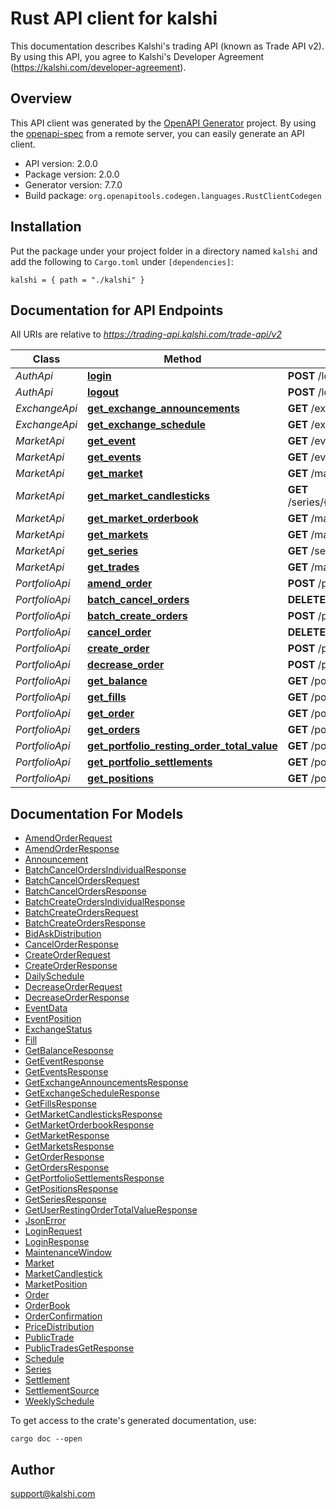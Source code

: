 # Rust API client for kalshi

This documentation describes Kalshi's trading API (known as Trade API v2).
By using this API, you agree to Kalshi's Developer Agreement (https://kalshi.com/developer-agreement).


## Overview

This API client was generated by the [OpenAPI Generator](https://openapi-generator.tech) project.  By using the [openapi-spec](https://openapis.org) from a remote server, you can easily generate an API client.

- API version: 2.0.0
- Package version: 2.0.0
- Generator version: 7.7.0
- Build package: `org.openapitools.codegen.languages.RustClientCodegen`

## Installation

Put the package under your project folder in a directory named `kalshi` and add the following to `Cargo.toml` under `[dependencies]`:

```
kalshi = { path = "./kalshi" }
```

## Documentation for API Endpoints

All URIs are relative to *https://trading-api.kalshi.com/trade-api/v2*

Class | Method | HTTP request | Description
------------ | ------------- | ------------- | -------------
*AuthApi* | [**login**](docs/AuthApi.md#login) | **POST** /login | Login
*AuthApi* | [**logout**](docs/AuthApi.md#logout) | **POST** /logout | Logout
*ExchangeApi* | [**get_exchange_announcements**](docs/ExchangeApi.md#get_exchange_announcements) | **GET** /exchange/status | GetExchangeAnnouncements
*ExchangeApi* | [**get_exchange_schedule**](docs/ExchangeApi.md#get_exchange_schedule) | **GET** /exchange/schedule | GetExchangeSchedule
*MarketApi* | [**get_event**](docs/MarketApi.md#get_event) | **GET** /events/{event_ticker} | GetEvent
*MarketApi* | [**get_events**](docs/MarketApi.md#get_events) | **GET** /events | GetEvents
*MarketApi* | [**get_market**](docs/MarketApi.md#get_market) | **GET** /markets/{ticker} | GetMarket
*MarketApi* | [**get_market_candlesticks**](docs/MarketApi.md#get_market_candlesticks) | **GET** /series/{series_ticker}/markets/{ticker}/candlesticks | GetMarketCandlesticks
*MarketApi* | [**get_market_orderbook**](docs/MarketApi.md#get_market_orderbook) | **GET** /markets/{ticker}/orderbook | GetMarketOrderbook
*MarketApi* | [**get_markets**](docs/MarketApi.md#get_markets) | **GET** /markets | GetMarkets
*MarketApi* | [**get_series**](docs/MarketApi.md#get_series) | **GET** /series/{series_ticker} | GetSeries
*MarketApi* | [**get_trades**](docs/MarketApi.md#get_trades) | **GET** /markets/trades | GetTrades
*PortfolioApi* | [**amend_order**](docs/PortfolioApi.md#amend_order) | **POST** /portfolio/orders/{order_id}/amend | AmendOrder
*PortfolioApi* | [**batch_cancel_orders**](docs/PortfolioApi.md#batch_cancel_orders) | **DELETE** /portfolio/orders/batched | BatchCancelOrders
*PortfolioApi* | [**batch_create_orders**](docs/PortfolioApi.md#batch_create_orders) | **POST** /portfolio/orders/batched | BatchCreateOrders
*PortfolioApi* | [**cancel_order**](docs/PortfolioApi.md#cancel_order) | **DELETE** /portfolio/orders/{order_id} | CancelOrder
*PortfolioApi* | [**create_order**](docs/PortfolioApi.md#create_order) | **POST** /portfolio/orders | CreateOrder
*PortfolioApi* | [**decrease_order**](docs/PortfolioApi.md#decrease_order) | **POST** /portfolio/orders/{order_id}/decrease | DecreaseOrder
*PortfolioApi* | [**get_balance**](docs/PortfolioApi.md#get_balance) | **GET** /portfolio/balance | GetBalance
*PortfolioApi* | [**get_fills**](docs/PortfolioApi.md#get_fills) | **GET** /portfolio/fills | GetFills
*PortfolioApi* | [**get_order**](docs/PortfolioApi.md#get_order) | **GET** /portfolio/orders/{order_id} | GetOrder
*PortfolioApi* | [**get_orders**](docs/PortfolioApi.md#get_orders) | **GET** /portfolio/orders | GetOrders
*PortfolioApi* | [**get_portfolio_resting_order_total_value**](docs/PortfolioApi.md#get_portfolio_resting_order_total_value) | **GET** /portfolio/summary/total_resting_order_value | GetPortfolioRestingOrderTotalValue
*PortfolioApi* | [**get_portfolio_settlements**](docs/PortfolioApi.md#get_portfolio_settlements) | **GET** /portfolio/settlements | GetPortfolioSettlements
*PortfolioApi* | [**get_positions**](docs/PortfolioApi.md#get_positions) | **GET** /portfolio/positions | GetPositions


## Documentation For Models

 - [AmendOrderRequest](docs/AmendOrderRequest.md)
 - [AmendOrderResponse](docs/AmendOrderResponse.md)
 - [Announcement](docs/Announcement.md)
 - [BatchCancelOrdersIndividualResponse](docs/BatchCancelOrdersIndividualResponse.md)
 - [BatchCancelOrdersRequest](docs/BatchCancelOrdersRequest.md)
 - [BatchCancelOrdersResponse](docs/BatchCancelOrdersResponse.md)
 - [BatchCreateOrdersIndividualResponse](docs/BatchCreateOrdersIndividualResponse.md)
 - [BatchCreateOrdersRequest](docs/BatchCreateOrdersRequest.md)
 - [BatchCreateOrdersResponse](docs/BatchCreateOrdersResponse.md)
 - [BidAskDistribution](docs/BidAskDistribution.md)
 - [CancelOrderResponse](docs/CancelOrderResponse.md)
 - [CreateOrderRequest](docs/CreateOrderRequest.md)
 - [CreateOrderResponse](docs/CreateOrderResponse.md)
 - [DailySchedule](docs/DailySchedule.md)
 - [DecreaseOrderRequest](docs/DecreaseOrderRequest.md)
 - [DecreaseOrderResponse](docs/DecreaseOrderResponse.md)
 - [EventData](docs/EventData.md)
 - [EventPosition](docs/EventPosition.md)
 - [ExchangeStatus](docs/ExchangeStatus.md)
 - [Fill](docs/Fill.md)
 - [GetBalanceResponse](docs/GetBalanceResponse.md)
 - [GetEventResponse](docs/GetEventResponse.md)
 - [GetEventsResponse](docs/GetEventsResponse.md)
 - [GetExchangeAnnouncementsResponse](docs/GetExchangeAnnouncementsResponse.md)
 - [GetExchangeScheduleResponse](docs/GetExchangeScheduleResponse.md)
 - [GetFillsResponse](docs/GetFillsResponse.md)
 - [GetMarketCandlesticksResponse](docs/GetMarketCandlesticksResponse.md)
 - [GetMarketOrderbookResponse](docs/GetMarketOrderbookResponse.md)
 - [GetMarketResponse](docs/GetMarketResponse.md)
 - [GetMarketsResponse](docs/GetMarketsResponse.md)
 - [GetOrderResponse](docs/GetOrderResponse.md)
 - [GetOrdersResponse](docs/GetOrdersResponse.md)
 - [GetPortfolioSettlementsResponse](docs/GetPortfolioSettlementsResponse.md)
 - [GetPositionsResponse](docs/GetPositionsResponse.md)
 - [GetSeriesResponse](docs/GetSeriesResponse.md)
 - [GetUserRestingOrderTotalValueResponse](docs/GetUserRestingOrderTotalValueResponse.md)
 - [JsonError](docs/JsonError.md)
 - [LoginRequest](docs/LoginRequest.md)
 - [LoginResponse](docs/LoginResponse.md)
 - [MaintenanceWindow](docs/MaintenanceWindow.md)
 - [Market](docs/Market.md)
 - [MarketCandlestick](docs/MarketCandlestick.md)
 - [MarketPosition](docs/MarketPosition.md)
 - [Order](docs/Order.md)
 - [OrderBook](docs/OrderBook.md)
 - [OrderConfirmation](docs/OrderConfirmation.md)
 - [PriceDistribution](docs/PriceDistribution.md)
 - [PublicTrade](docs/PublicTrade.md)
 - [PublicTradesGetResponse](docs/PublicTradesGetResponse.md)
 - [Schedule](docs/Schedule.md)
 - [Series](docs/Series.md)
 - [Settlement](docs/Settlement.md)
 - [SettlementSource](docs/SettlementSource.md)
 - [WeeklySchedule](docs/WeeklySchedule.md)


To get access to the crate's generated documentation, use:

```
cargo doc --open
```

## Author

support@kalshi.com

